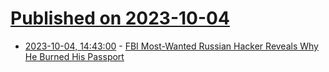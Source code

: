 # [Published on 2023-10-04](index.md)

* [2023-10-04, 14:43:00](https://it.slashdot.org/story/23/10/04/1443218/fbi-most-wanted-russian-hacker-reveals-why-he-burned-his-passport?utm_source=rss1.0mainlinkanon&utm_medium=feed) - [FBI Most-Wanted Russian Hacker Reveals Why He Burned His Passport](https://it.slashdot.org/story/23/10/04/1443218/fbi-most-wanted-russian-hacker-reveals-why-he-burned-his-passport?utm_source=rss1.0mainlinkanon&utm_medium=feed)
